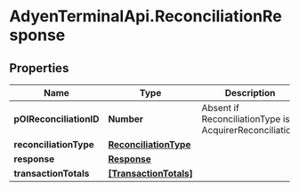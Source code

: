 # AdyenTerminalApi.ReconciliationResponse

## Properties

Name | Type | Description | Notes
------------ | ------------- | ------------- | -------------
**pOIReconciliationID** | **Number** | Absent if ReconciliationType is AcquirerReconciliation. | [optional] 
**reconciliationType** | [**ReconciliationType**](ReconciliationType.md) |  | 
**response** | [**Response**](Response.md) |  | 
**transactionTotals** | [**[TransactionTotals]**](TransactionTotals.md) |  | [optional] 


